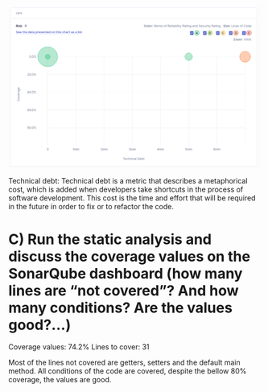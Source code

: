 
![alt text](image.png)

Technical debt: Technical debt is a metric that describes a metaphorical cost, which is added when developers take shortcuts in the process of software development. This cost is the time and effort that will be required in the future in order to fix or to refactor the code.

# C) Run the static analysis and discuss the coverage values on the SonarQube dashboard (how many lines are “not covered”? And how many conditions? Are the values good?...)

Coverage values: 74.2%
Lines to cover: 31

Most of the lines not covered are getters, setters and the default main method. All conditions of the code are covered, despite the bellow 80% coverage, the values are good.
